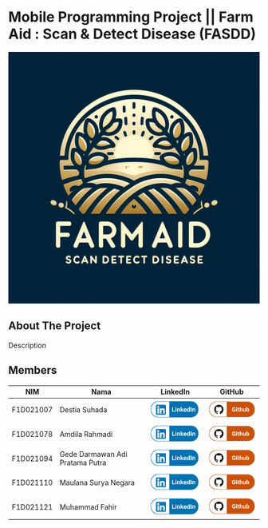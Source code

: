 # Mobile Programming Project || Farm Aid : Scan & Detect Disease (FASDD)

<p align="center">
    <img src="https://github.com/mausneg/FASDD/blob/main/Profile/FASDD.jpeg" alt="FASDD"><br>
</p>

## About The Project

<p>
Description
</p>

## Members

| NIM       | Nama                            | LinkedIn                                                                                                                  | GitHub                                                                                           |
| --------- | ------------------------------- | ------------------------------------------------------------------------------------------------------------------------- | ------------------------------------------------------------------------------------------------ |
| F1D021007 | Destia Suhada                   | [![](https://github.com/mausneg/FASDD/blob/main/Profile/LinkedIn.png)]()                                                  | [![](https://github.com/mausneg/FASDD/blob/main/Profile/github.png)]()                           |
| F1D021078 | Amdila Rahmadi                  | [![](https://github.com/mausneg/FASDD/blob/main/Profile/LinkedIn.png)]()                                                  | [![](https://github.com/mausneg/FASDD/blob/main/Profile/github.png)]()                           |
| F1D021094 | Gede Darmawan Adi Pratama Putra | [![](https://github.com/mausneg/FASDD/blob/main/Profile/LinkedIn.png)]()                                                  | [![](https://github.com/mausneg/FASDD/blob/main/Profile/github.png)]()                           |
| F1D021110 | Maulana Surya Negara            | [![](https://github.com/mausneg/FASDD/blob/main/Profile/LinkedIn.png)](https://www.linkedin.com/in/maulana-surya-negara/) | [![](https://github.com/mausneg/FASDD/blob/main/Profile/github.png)](https://github.com/mausneg) |
| F1D021121 | Muhammad Fahir                  | [![](https://github.com/mausneg/FASDD/blob/main/Profile/LinkedIn.png)]()                                                  | [![](https://github.com/mausneg/FASDD/blob/main/Profile/github.png)]()                           |
